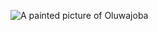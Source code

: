 ![A painted picture of Oluwajoba](https://user-images.githubusercontent.com/53341084/141517000-f61a6d51-0d29-4cf4-821e-848aef03f267.JPG)
